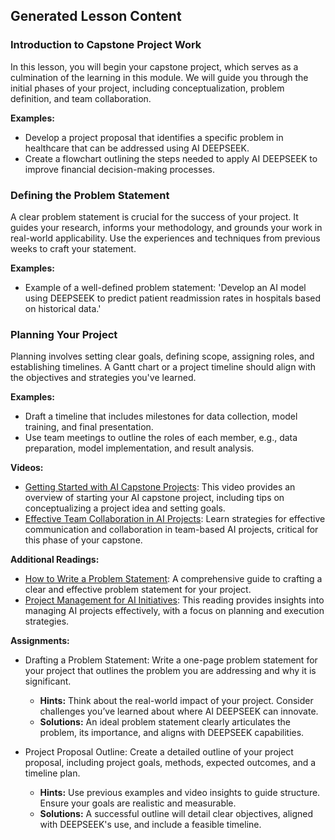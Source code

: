 

## Generated Lesson Content

### Introduction to Capstone Project Work

In this lesson, you will begin your capstone project, which serves as a culmination of the learning in this module. We will guide you through the initial phases of your project, including conceptualization, problem definition, and team collaboration.

**Examples:**
- Develop a project proposal that identifies a specific problem in healthcare that can be addressed using AI DEEPSEEK.
- Create a flowchart outlining the steps needed to apply AI DEEPSEEK to improve financial decision-making processes.

### Defining the Problem Statement

A clear problem statement is crucial for the success of your project. It guides your research, informs your methodology, and grounds your work in real-world applicability. Use the experiences and techniques from previous weeks to craft your statement.

**Examples:**
- Example of a well-defined problem statement: 'Develop an AI model using DEEPSEEK to predict patient readmission rates in hospitals based on historical data.'

### Planning Your Project

Planning involves setting clear goals, defining scope, assigning roles, and establishing timelines. A Gantt chart or a project timeline should align with the objectives and strategies you've learned.

**Examples:**
- Draft a timeline that includes milestones for data collection, model training, and final presentation.
- Use team meetings to outline the roles of each member, e.g., data preparation, model implementation, and result analysis.

**Videos:**
- [Getting Started with AI Capstone Projects](https://www.example.com/video_intro_capstone): This video provides an overview of starting your AI capstone project, including tips on conceptualizing a project idea and setting goals.
- [Effective Team Collaboration in AI Projects](https://www.example.com/video_collab_ai): Learn strategies for effective communication and collaboration in team-based AI projects, critical for this phase of your capstone.

**Additional Readings:**
- [How to Write a Problem Statement](https://www.example.com/problem_statement_guide): A comprehensive guide to crafting a clear and effective problem statement for your project.
- [Project Management for AI Initiatives](https://www.example.com/pm_ai_initiatives): This reading provides insights into managing AI projects effectively, with a focus on planning and execution strategies.

**Assignments:**
- Drafting a Problem Statement: Write a one-page problem statement for your project that outlines the problem you are addressing and why it is significant.
  - **Hints:** Think about the real-world impact of your project. Consider challenges you’ve learned about where AI DEEPSEEK can innovate.
  - **Solutions:** An ideal problem statement clearly articulates the problem, its importance, and aligns with DEEPSEEK capabilities.

- Project Proposal Outline: Create a detailed outline of your project proposal, including project goals, methods, expected outcomes, and a timeline plan.
  - **Hints:** Use previous examples and video insights to guide structure. Ensure your goals are realistic and measurable.
  - **Solutions:** A successful outline will detail clear objectives, aligned with DEEPSEEK's use, and include a feasible timeline.

